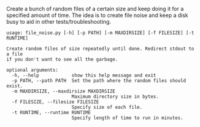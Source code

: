 Create a bunch of random files of a certain size and keep doing it for a specified amount of time. The idea is to create file noise and keep a disk busy to aid in other tests/troubleshooting.

```
usage: file_noise.py [-h] [-p PATH] [-m MAXDIRSIZE] [-f FILESIZE] [-t RUNTIME]

Create random files of size repeatedly until done. Redirect stdout to a file
if you don't want to see all the garbage.

optional arguments:
  -h, --help            show this help message and exit
  -p PATH, --path PATH  Set the path where the random files should exist.
  -m MAXDIRSIZE, --maxdirsize MAXDIRSIZE
                        Maximum directory size in bytes.
  -f FILESIZE, --filesize FILESIZE
                        Specify size of each file.
  -t RUNTIME, --runtime RUNTIME
                        Specify length of time to run in minutes.
 ```                      
